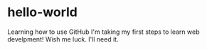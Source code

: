 # hello-world
Learning how to use GitHub
I'm taking my first steps to learn web develpment!
Wish me luck.
I'll need it.
